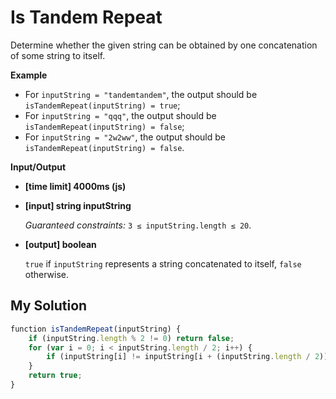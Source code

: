 # Is Tandem Repeat
﻿Determine whether the given string can be obtained by one concatenation of some string to itself.

**Example**

*   For `inputString = "tandemtandem"`, the output should be
    `isTandemRepeat(inputString) = true`;
*   For `inputString = "qqq"`, the output should be
    `isTandemRepeat(inputString) = false`;
*   For `inputString = "2w2ww"`, the output should be
    `isTandemRepeat(inputString) = false`.

**Input/Output**

*   **[time limit] 4000ms (js)**

*   **[input] string inputString**

    _Guaranteed constraints:_
    `3 ≤ inputString.length ≤ 20`.

*   **[output] boolean**

    `true` if `inputString` represents a string concatenated to itself, `false` otherwise.


## My Solution
```javascript
﻿function isTandemRepeat(inputString) {
    if (inputString.length % 2 != 0) return false;
    for (var i = 0; i < inputString.length / 2; i++) {
        if (inputString[i] != inputString[i + (inputString.length / 2)]) return false;
    }
    return true;
}
​
```
